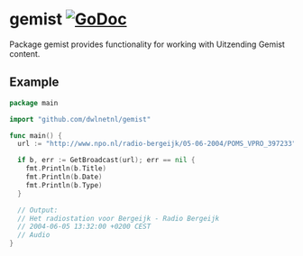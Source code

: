 # gemist [![GoDoc](https://godoc.org/github.com/dwlnetnl/gemist?status.svg)](https://godoc.org/github.com/dwlnetnl/gemist)

Package gemist provides functionality for working with Uitzending Gemist content.

## Example
```go
package main

import "github.com/dwlnetnl/gemist"

func main() {
  url := "http://www.npo.nl/radio-bergeijk/05-06-2004/POMS_VPRO_397233"

  if b, err := GetBroadcast(url); err == nil {
  	fmt.Println(b.Title)
  	fmt.Println(b.Date)
  	fmt.Println(b.Type)
  }

  // Output:
  // Het radiostation voor Bergeijk - Radio Bergeijk
  // 2004-06-05 13:32:00 +0200 CEST
  // Audio
}

```

